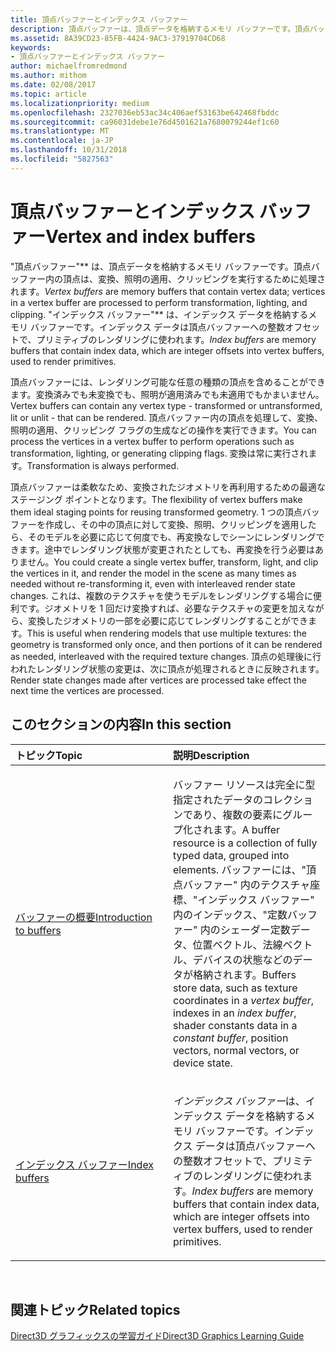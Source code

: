 ```yaml
---
title: 頂点バッファーとインデックス バッファー
description: 頂点バッファーは、頂点データを格納するメモリ バッファーです。頂点バッファー内の頂点は、変換、照明の適用、クリッピングを実行するために処理されます。
ms.assetid: 8A39CD23-85FB-4424-9AC3-37919704CD68
keywords:
- 頂点バッファーとインデックス バッファー
author: michaelfromredmond
ms.author: mithom
ms.date: 02/08/2017
ms.topic: article
ms.localizationpriority: medium
ms.openlocfilehash: 2327036eb53ac34c406aef53163be642468fbddc
ms.sourcegitcommit: ca96031debe1e76d4501621a7680079244ef1c60
ms.translationtype: MT
ms.contentlocale: ja-JP
ms.lasthandoff: 10/31/2018
ms.locfileid: "5827563"
---
```

# <a name="vertex-and-index-buffers"></a><span data-ttu-id="1faa1-104">頂点バッファーとインデックス バッファー</span><span class="sxs-lookup"><span data-stu-id="1faa1-104">Vertex and index buffers</span></span>


<span data-ttu-id="1faa1-105">"頂点バッファー"\*\* は、頂点データを格納するメモリ バッファーです。頂点バッファー内の頂点は、変換、照明の適用、クリッピングを実行するために処理されます。</span><span class="sxs-lookup"><span data-stu-id="1faa1-105">*Vertex buffers* are memory buffers that contain vertex data; vertices in a vertex buffer are processed to perform transformation, lighting, and clipping.</span></span> <span data-ttu-id="1faa1-106">"インデックス バッファー"\*\* は、インデックス データを格納するメモリ バッファーです。インデックス データは頂点バッファーへの整数オフセットで、プリミティブのレンダリングに使われます。</span><span class="sxs-lookup"><span data-stu-id="1faa1-106">*Index buffers* are memory buffers that contain index data, which are integer offsets into vertex buffers, used to render primitives.</span></span>

<span data-ttu-id="1faa1-107">頂点バッファーには、レンダリング可能な任意の種類の頂点を含めることができます。変換済みでも未変換でも、照明が適用済みでも未適用でもかまいません。</span><span class="sxs-lookup"><span data-stu-id="1faa1-107">Vertex buffers can contain any vertex type - transformed or untransformed, lit or unlit - that can be rendered.</span></span> <span data-ttu-id="1faa1-108">頂点バッファー内の頂点を処理して、変換、照明の適用、クリッピング フラグの生成などの操作を実行できます。</span><span class="sxs-lookup"><span data-stu-id="1faa1-108">You can process the vertices in a vertex buffer to perform operations such as transformation, lighting, or generating clipping flags.</span></span> <span data-ttu-id="1faa1-109">変換は常に実行されます。</span><span class="sxs-lookup"><span data-stu-id="1faa1-109">Transformation is always performed.</span></span>

<span data-ttu-id="1faa1-110">頂点バッファーは柔軟なため、変換されたジオメトリを再利用するための最適なステージング ポイントとなります。</span><span class="sxs-lookup"><span data-stu-id="1faa1-110">The flexibility of vertex buffers make them ideal staging points for reusing transformed geometry.</span></span> <span data-ttu-id="1faa1-111">1 つの頂点バッファーを作成し、その中の頂点に対して変換、照明、クリッピングを適用したら、そのモデルを必要に応じて何度でも、再変換なしでシーンにレンダリングできます。途中でレンダリング状態が変更されたとしても、再変換を行う必要はありません。</span><span class="sxs-lookup"><span data-stu-id="1faa1-111">You could create a single vertex buffer, transform, light, and clip the vertices in it, and render the model in the scene as many times as needed without re-transforming it, even with interleaved render state changes.</span></span> <span data-ttu-id="1faa1-112">これは、複数のテクスチャを使うモデルをレンダリングする場合に便利です。ジオメトリを 1 回だけ変換すれば、必要なテクスチャの変更を加えながら、変換したジオメトリの一部を必要に応じてレンダリングすることができます。</span><span class="sxs-lookup"><span data-stu-id="1faa1-112">This is useful when rendering models that use multiple textures: the geometry is transformed only once, and then portions of it can be rendered as needed, interleaved with the required texture changes.</span></span> <span data-ttu-id="1faa1-113">頂点の処理後に行われたレンダリング状態の変更は、次に頂点が処理されるときに反映されます。</span><span class="sxs-lookup"><span data-stu-id="1faa1-113">Render state changes made after vertices are processed take effect the next time the vertices are processed.</span></span>

## <a name="span-idin-this-sectionspanin-this-section"></a><span data-ttu-id="1faa1-114"><span id="in-this-section"></span>このセクションの内容</span><span class="sxs-lookup"><span data-stu-id="1faa1-114"><span id="in-this-section"></span>In this section</span></span>


<table>
<colgroup>
<col width="50%" />
<col width="50%" />
</colgroup>
<thead>
<tr class="header">
<th align="left"><span data-ttu-id="1faa1-115">トピック</span><span class="sxs-lookup"><span data-stu-id="1faa1-115">Topic</span></span></th>
<th align="left"><span data-ttu-id="1faa1-116">説明</span><span class="sxs-lookup"><span data-stu-id="1faa1-116">Description</span></span></th>
</tr>
</thead>
<tbody>
<tr class="odd">
<td align="left"><p><a href="introduction-to-buffers.md"><span data-ttu-id="1faa1-117">バッファーの概要</span><span class="sxs-lookup"><span data-stu-id="1faa1-117">Introduction to buffers</span></span></a></p></td>
<td align="left"><p><span data-ttu-id="1faa1-118">バッファー リソースは完全に型指定されたデータのコレクションであり、複数の要素にグループ化されます。</span><span class="sxs-lookup"><span data-stu-id="1faa1-118">A buffer resource is a collection of fully typed data, grouped into elements.</span></span> <span data-ttu-id="1faa1-119">バッファーには、"頂点バッファー"<em></em> 内のテクスチャ座標、"インデックス バッファー"<em></em> 内のインデックス、"定数バッファー"<em></em> 内のシェーダー定数データ、位置ベクトル、法線ベクトル、デバイスの状態などのデータが格納されます。</span><span class="sxs-lookup"><span data-stu-id="1faa1-119">Buffers store data, such as texture coordinates in a <em>vertex buffer</em>, indexes in an <em>index buffer</em>, shader constants data in a <em>constant buffer</em>, position vectors, normal vectors, or device state.</span></span></p></td>
</tr>
<tr class="even">
<td align="left"><p><a href="index-buffers.md"><span data-ttu-id="1faa1-120">インデックス バッファー</span><span class="sxs-lookup"><span data-stu-id="1faa1-120">Index buffers</span></span></a></p></td>
<td align="left"><p><span data-ttu-id="1faa1-121"><em>インデックス バッファー</em>は、インデックス データを格納するメモリ バッファーです。インデックス データは頂点バッファーへの整数オフセットで、プリミティブのレンダリングに使われます。</span><span class="sxs-lookup"><span data-stu-id="1faa1-121"><em>Index buffers</em> are memory buffers that contain index data, which are integer offsets into vertex buffers, used to render primitives.</span></span></p></td>
</tr>
</tbody>
</table>

 

## <a name="span-idrelated-topicsspanrelated-topics"></a><span data-ttu-id="1faa1-122"><span id="related-topics"></span>関連トピック</span><span class="sxs-lookup"><span data-stu-id="1faa1-122"><span id="related-topics"></span>Related topics</span></span>


[<span data-ttu-id="1faa1-123">Direct3D グラフィックスの学習ガイド</span><span class="sxs-lookup"><span data-stu-id="1faa1-123">Direct3D Graphics Learning Guide</span></span>](index.md)

 

 




